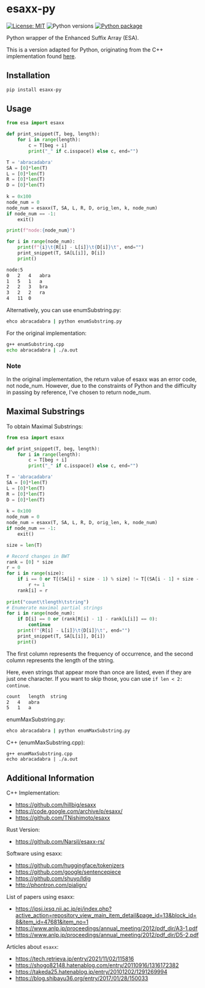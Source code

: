 # esaxx-py

[![License: MIT](https://img.shields.io/badge/License-MIT-green.svg)](https://opensource.org/licenses/MIT)
![Python versions](https://img.shields.io/badge/python-3.7%20%7C%203.8%20%7C%203.9%20%7C%203.10%20%7C%203.11-blue)
[![Python package](https://github.com/yusuke1997/esaxx-py/actions/workflows/python-package.yaml/badge.svg)](https://github.com/yusuke1997/esaxx-py/actions/workflows/python-package.yaml)


Python wrapper of the Enhanced Suffix Array (ESA).

This is a version adapted for Python, originating from the C++ implementation found [here](https://github.com/hillbig/esaxx).

## Installation

```bash
pip install esaxx-py
```

## Usage

```python
from esa import esaxx

def print_snippet(T, beg, length):
    for i in range(length):
        c = T[beg + i]
        print("_" if c.isspace() else c, end="")

T = 'abracadabra'
SA = [0]*len(T)
L = [0]*len(T)
R = [0]*len(T)
D = [0]*len(T)
    
k = 0x100
node_num = 0
node_num = esaxx(T, SA, L, R, D, orig_len, k, node_num)
if node_num == -1:
    exit()

print(f"node:{node_num}")

for i in range(node_num):
    print(f"{i}\t{R[i] - L[i]}\t{D[i]}\t", end="")
    print_snippet(T, SA[L[i]], D[i])
    print()
```
```bash
node:5
0	2	4	abra
1	5	1	a
2	2	3	bra
3	2	2	ra
4	11	0
```

Alternatively, you can use enumSubstring.py:
```bash
ehco abracadabra | python enumSubstring.py
```

For the original implementation:
```bash
g++ enumSubstring.cpp
echo abracadabra | ./a.out
```

### Note
In the original implementation, the return value of esaxx was an error code, not node_num.
However, due to the constraints of Python and the difficulty in passing by reference, I've chosen to return node_num.


## Maximal Substrings

To obtain Maximal Substrings:
```python
from esa import esaxx

def print_snippet(T, beg, length):
    for i in range(length):
        c = T[beg + i]
        print("_" if c.isspace() else c, end="")

T = 'abracadabra'
SA = [0]*len(T)
L = [0]*len(T)
R = [0]*len(T)
D = [0]*len(T)
    
k = 0x100
node_num = 0
node_num = esaxx(T, SA, L, R, D, orig_len, k, node_num)
if node_num == -1:
    exit()

size = len(T)

# Record changes in BWT
rank = [0] * size
r = 0
for i in range(size):
    if i == 0 or T[(SA[i] + size - 1) % size] != T[(SA[i - 1] + size - 1) % size]:
        r += 1
    rank[i] = r
    
print("count\tlength\tstring")
# Enumerate maximal partial strings
for i in range(node_num):
    if D[i] == 0 or (rank[R[i] - 1] - rank[L[i]] == 0):
        continue
    print(f"{R[i] - L[i]}\t{D[i]}\t", end="")
    print_snippet(T, SA[L[i]], D[i])
    print()
```
The first column represents the frequency of occurrence, and the second column represents the length of the string.

Here, even strings that appear more than once are listed, even if they are just one character. If you want to skip those, you can use `if len < 2: continue`.
```bash
count	length	string
2	4	abra
5	1	a
```

enumMaxSubstring.py:
```bash
ehco abracadabra | python enumMaxSubstring.py
```
C++ (enumMaxSubstring.cpp):
```
g++ enumMaxSubstring.cpp
echo abracadabra | ./a.out
```


## Additional Information

C++ Implementation:

- https://github.com/hillbig/esaxx
- https://code.google.com/archive/p/esaxx/
- https://github.com/TNishimoto/esaxx

Rust Version:

- https://github.com/Narsil/esaxx-rs/

Software using esaxx:

- https://github.com/huggingface/tokenizers
- https://github.com/google/sentencepiece
- https://github.com/shuyo/ldig
- http://phontron.com/pialign/

List of papers using esaxx:
- https://ipsj.ixsq.nii.ac.jp/ej/index.php?active_action=repository_view_main_item_detail&page_id=13&block_id=8&item_id=47681&item_no=1
- https://www.anlp.jp/proceedings/annual_meeting/2012/pdf_dir/A3-1.pdf
- https://www.anlp.jp/proceedings/annual_meeting/2012/pdf_dir/D5-2.pdf

Articles about `esaxx`:

- https://tech.retrieva.jp/entry/2021/11/02/115816
- https://shogo82148.hatenablog.com/entry/20110916/1316172382
- https://takeda25.hatenablog.jp/entry/20101202/1291269994
- https://blog.shibayu36.org/entry/2017/01/28/150033